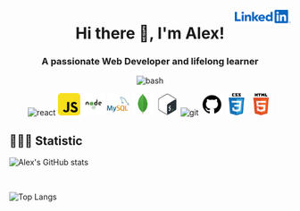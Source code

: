 <a href="https://www.linkedin.com/in/alexejholad/"><img align='right' src='https://raw.githubusercontent.com/AlexHolad/AlexHolad/main/LinkedInLogo.png' alt='mylinkedin' width='100px'></a>
  <h1 align='center'>Hi there 👋, I'm Alex!</h1>

<h3 align="center">A passionate Web Developer and lifelong learner</h3>

<p align='center'>
  <img src="https://www.codewars.com/users/AlexHolad/badges/large" alt="bash"/>
</p>
  
<p align='center'>
  <img src="https://upload.wikimedia.org/wikipedia/commons/a/a7/React-icon.svg" alt="react" width="40" height="40"/>
  <img src="https://raw.githubusercontent.com/AlexHolad/AlexHolad/79b495721929b1f7f05bfeea15818939ea2b3ab6/javascript.svg" alt="javascript" width="40" height="40"/>
  <img src="https://raw.githubusercontent.com/AlexHolad/AlexHolad/a678c0a0d6f772bc9c095065e783ea5a40de0779/node-js.svg" alt="nodejs" width="40" height="40"/>
  <img src="https://raw.githubusercontent.com/AlexHolad/AlexHolad/79b495721929b1f7f05bfeea15818939ea2b3ab6/mysql.svg" alt="msql" width="40" height="40"/>
  <img src="https://raw.githubusercontent.com/AlexHolad/AlexHolad/800485d38f9a7b98bcc03fa7a2b7a8eb83a916b1/mongodb.svg" alt="mongodb" width="40" height="40"/>
  <img src="https://raw.githubusercontent.com/devicons/devicon/master/icons/bash/bash-original.svg" alt="bash" width="40" height="40"/>
  <img src="https://www.vectorlogo.zone/logos/git-scm/git-scm-icon.svg" alt="git" width="40" height="40"/>
  <img src="https://raw.githubusercontent.com/AlexHolad/AlexHolad/79b495721929b1f7f05bfeea15818939ea2b3ab6/github.svg" alt="git" width="40" height="40"/>
  <img src="https://raw.githubusercontent.com/devicons/devicon/master/icons/css3/css3-original-wordmark.svg" alt="css3" width="40" height="40"/>
  <img src="https://raw.githubusercontent.com/devicons/devicon/master/icons/html5/html5-original-wordmark.svg" alt="html5" width="40" height="40"/>
</p>

## 👨🏼‍🔧 Statistic

![Alex's GitHub stats](https://github-readme-stats.vercel.app/api?username=AlexHolad&show_icons=true&theme=github_dark)

<br>

![Top Langs](https://github-readme-stats.vercel.app/api/top-langs/?username=AlexHolad&layout=compact&theme=github_dark)

<br>













